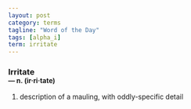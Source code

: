 ```yaml
---
layout: post
category: terms
tagline: "Word of the Day"
tags: [alpha_i]
term: irritate
---
```


<h3>Irritate<br/> <small>&mdash; n. (ir<span>&middot;</span>ri<span>&middot;</span>tate)</small></h3>
<p><ol><li>description of a mauling, with oddly-specific detail</li>
</ol></p>
